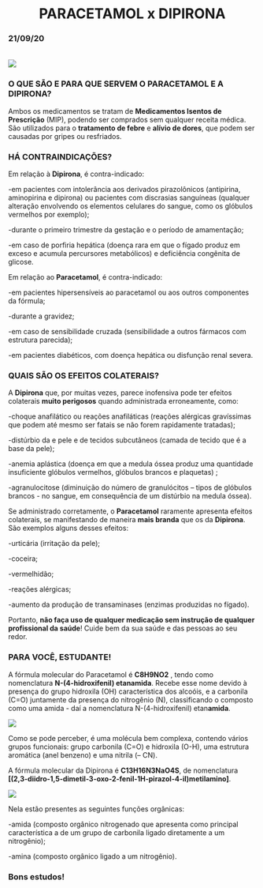 <center><h1>PARACETAMOL x DIPIRONA</h1></center>
<h3>21/09/20</h3>

<br>
<div class="img-config">
  <img class="img-config" src=https://media.gazetadopovo.com.br/2011/03/6f5fe30b64c42524d08abe2f26c59a0f-gpMedium.jpg>
</div>

### **O QUE SÃO E PARA QUE SERVEM O PARACETAMOL E A DIPIRONA?**

Ambos os medicamentos se tratam de **Medicamentos Isentos de Prescrição** (MIP), podendo ser comprados sem qualquer receita médica. São utilizados para o **tratamento de febre** 
e **alívio de dores**, que podem ser causadas por gripes ou resfriados.

### **HÁ CONTRAINDICAÇÕES?**

Em relação à **Dipirona**, é contra-indicado:

-em pacientes com intolerância aos derivados pirazolônicos (antipirina, aminopirina e dipirona) ou pacientes com discrasias sanguíneas (qualquer alteração envolvendo os elementos celulares do sangue, como os glóbulos vermelhos por exemplo);

-durante o primeiro trimestre da gestação e o período de amamentação;

-em caso de porfiria hepática (doença rara em que o fígado produz em exceso e acumula percursores metabólicos) e deficiência congênita de glicose.
 
 Em relação ao **Paracetamol**, é contra-indicado:

-em pacientes hipersensíveis ao paracetamol ou aos outros componentes da fórmula;

-durante a gravidez;

-em caso de sensibilidade cruzada (sensibilidade a outros fármacos com estrutura parecida);

-em pacientes diabéticos, com doença hepática ou disfunção renal severa.

### **QUAIS SÃO OS EFEITOS COLATERAIS?**

A **Dipirona** que, por muitas vezes, parece inofensiva pode ter efeitos colaterais **muito perigosos** quando administrada erroneamente, como:

-choque anafilático ou reações anafiláticas (reações alérgicas gravíssimas que podem até mesmo ser fatais se não forem rapidamente tratadas);

-distúrbio da e pele e de tecidos subcutâneos (camada de tecido que é a base da pele);

-anemia aplástica (doença em que a medula óssea produz uma quantidade insuficiente glóbulos vermelhos,  glóbulos brancos e plaquetas) ;

-agranulocitose (diminuição do número de granulócitos – tipos de glóbulos brancos - no sangue, em consequência de um distúrbio na medula óssea).

Se administrado corretamente, o **Paracetamol** raramente apresenta efeitos colaterais, se manifestando de maneira **mais branda** que os da **Dipirona**. São exemplos alguns desses efeitos: 

-urticária (irritação da pele);

-coceira;

-vermelhidão;

-reações alérgicas;

-aumento da produção de transaminases (enzimas produzidas no fígado).

Portanto, **não faça uso de qualquer medicação sem instrução de qualquer profissional da saúde**! Cuide bem da sua saúde e das pessoas ao seu redor.


### **PARA VOCÊ, ESTUDANTE!**

A fórmula molecular do Paracetamol é **C8H9NO2** , tendo como nomenclatura **N-(4-hidroxifenil) etanamida**. Recebe esse nome devido à presença do grupo hidroxila (OH) característica 
dos alcoóis, e a carbonila (C=O) juntamente da presença do nitrogênio (N), classificando o composto como uma amida - daí a nomenclatura N-(4-hidroxifenil) etan**amida**. 
<br>
<div class="img-config">
  <img class="img-config" src=https://s1.static.brasilescola.uol.com.br/be/e/paracetamol%202.jpg>
</div>

Como se pode perceber, é uma molécula bem complexa, contendo vários grupos funcionais: grupo carbonila (C=O) e hidroxila (O-H), uma estrutura aromática (anel benzeno) e uma
nitrila (– CN).

A fórmula molecular da Dipirona é **C13H16N3NaO4S**, de nomenclatura **[(2,3-diidro-1,5-dimetil-3-oxo-2-fenil-1H-pirazol-4-il)metilamino]**.
<br>
<div class="img-config">
  <img class="img-config" src=https://www.infoescola.com/wp-content/uploads/2011/10/dipirona-sodica.jpg>
</div>

  Nela estão presentes as seguintes funções orgânicas: 

-amida (composto orgânico nitrogenado que apresenta como principal característica a de um grupo de carbonila ligado diretamente a um nitrogênio);

-amina (composto orgânico ligado a um nitrogênio).

  ### **Bons estudos!**




































